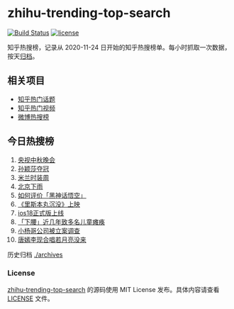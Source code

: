 # zhihu-trending-top-search

[![Build Status](https://github.com/justjavac/zhihu-trending-top-search/workflows/ci/badge.svg?branch=main)](https://github.com/justjavac/zhihu-trending-top-search/actions)
[![license](https://img.shields.io/github/license/justjavac/zhihu-trending-top-search)](https://github.com/justjavac/zhihu-trending-top-search/blob/main/LICENSE)

知乎热搜榜，记录从 2020-11-24 日开始的知乎热搜榜单。每小时抓取一次数据，按天[归档](./archives)。

## 相关项目

- [知乎热门话题](https://github.com/justjavac/zhihu-trending-hot-questions)
- [知乎热门视频](https://github.com/justjavac/zhihu-trending-hot-video)
- [微博热搜榜](https://github.com/justjavac/weibo-trending-hot-search)

## 今日热搜榜

<!-- BEGIN -->
<!-- 最后更新时间 Mon Sep 23 2024 06:11:59 GMT+0800 (China Standard Time) -->

1. [央视中秋晚会](https://www.zhihu.com/search?q=%E5%A4%AE%E8%A7%86%E4%B8%AD%E7%A7%8B%E6%99%9A%E4%BC%9A)
1. [孙颖莎夺冠](https://www.zhihu.com/search?q=%E5%AD%99%E9%A2%96%E8%8E%8E%E5%A4%BA%E5%86%A0)
1. [米兰时装周](https://www.zhihu.com/search?q=%E7%B1%B3%E5%85%B0%E6%97%B6%E8%A3%85%E5%91%A8)
1. [北京下雨](https://www.zhihu.com/search?q=%E5%8C%97%E4%BA%AC%E4%B8%8B%E9%9B%A8)
1. [如何评价「黑神话悟空」](https://www.zhihu.com/search?q=%E5%A6%82%E4%BD%95%E8%AF%84%E4%BB%B7%E3%80%8C%E9%BB%91%E7%A5%9E%E8%AF%9D%E6%82%9F%E7%A9%BA%E3%80%8D)
1. [《里斯本丸沉没》上映](https://www.zhihu.com/search?q=%E3%80%8A%E9%87%8C%E6%96%AF%E6%9C%AC%E4%B8%B8%E6%B2%89%E6%B2%A1%E3%80%8B%E4%B8%8A%E6%98%A0)
1. [ios18正式版上线](https://www.zhihu.com/search?q=ios18%E6%AD%A3%E5%BC%8F%E7%89%88%E4%B8%8A%E7%BA%BF)
1. [「下腰」近几年致多名儿童瘫痪](https://www.zhihu.com/search?q=%E3%80%8C%E4%B8%8B%E8%85%B0%E3%80%8D%E8%BF%91%E5%87%A0%E5%B9%B4%E8%87%B4%E5%A4%9A%E5%90%8D%E5%84%BF%E7%AB%A5%E7%98%AB%E7%97%AA)
1. [小杨哥公司被立案调查](https://www.zhihu.com/search?q=%E5%B0%8F%E6%9D%A8%E5%93%A5%E5%85%AC%E5%8F%B8%E8%A2%AB%E7%AB%8B%E6%A1%88%E8%B0%83%E6%9F%A5)
1. [唐嫣李现合唱若月亮没来](https://www.zhihu.com/search?q=%E5%94%90%E5%AB%A3%E6%9D%8E%E7%8E%B0%E5%90%88%E5%94%B1%E8%8B%A5%E6%9C%88%E4%BA%AE%E6%B2%A1%E6%9D%A5)

<!-- END -->

历史归档 [./archives](./archives)

### License

[zhihu-trending-top-search](https://github.com/justjavac/zhihu-trending-top-search) 的源码使用 MIT License
发布。具体内容请查看 [LICENSE](./LICENSE) 文件。
